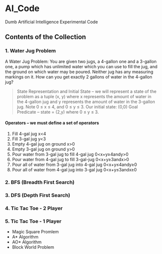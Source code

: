 # AI_Code
Dumb Artificial Intelligence Experimental Code

## Contents of the Collection

### 1. Water Jug Problem
A Water Jug Problem: You are given two jugs, a 4-gallon one and a 3-gallon one, a pump which has unlimited water which you can use to fill the jug, and the ground on which water may be poured. Neither jug has any measuring markings on it. How can you get exactly 2 gallons of water in the 4-gallon jug?
> State Representation and Initial State – we will represent a state of the problem as a tuple (x, y) where x represents the amount of water in the 4-gallon jug and y represents the amount of water in the 3-gallon jug. Note 0 ≤ x ≤ 4, and 0 ≤ y ≤ 3. Our initial state: (0,0)
> Goal Predicate – state = (2,y) where 0 ≤ y ≤ 3.

#### Operators – we must define a set of operators
1. Fill 4-gal jug x<4
2. Fill 3-gal jug y<3
3. Empty 4-gal jug on ground x>0
4. Empty 3-gal jug on ground y>0
5. Pour water from 3-gal jug to fill 4-gal jug 0<x+y≥4andy>0
6. Pour water from 4-gal jug to fill 3-gal-jug 0<x+y≥3andx>0
7. Pour all of water from 3-gal jug into 4-gal jug 0<x+y≤4andy≥0
8. Pour all of water from 4-gal jug into 3-gal jug 0<x+y≤3andx≥0

### 2. BFS (Breadth First Search)
### 3. DFS (Depth First Search)
### 4. Tic Tac Toe - 2 Player
### 5. Tic Tac Toe - 1 Player
- Magic Square Promlem
- A* Algorithm
- AO* Algorithm
- Block World Problem
